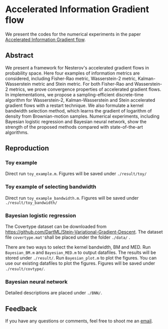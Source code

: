 # Accelerated Information Gradient flow

We present the codes for the numerical experiments in the paper [Accelerated Information Gradient flow](https://arxiv.org/pdf/1909.02102).



##  Abstract

We present a framework for Nesterov's accelerated gradient flows in probability space. Here four examples of information metrics are considered, including Fisher-Rao metric, Wasserstein-2 metric, Kalman-Wasserstein metric and Stein metric. For both Fisher-Rao and Wasserstein-2 metrics, we prove convergence properties of accelerated gradient flows. In implementations, we propose a sampling-efficient discrete-time algorithm for Wasserstein-2, Kalman-Wasserstein and Stein accelerated gradient flows with a restart technique. We also formulate a kernel bandwidth selection method, which learns the gradient of logarithm of density from Brownian-motion samples. Numerical experiments, including Bayesian logistic regression and Bayesian neural network, show the strength of the proposed methods compared with state-of-the-art algorithms.



## Reproduction

### Toy example

Direct run `toy_example.m`. Figures will be saved under `./result/toy/`

### Toy example of selecting bandwidth

Direct run `toy_example_bandwidth.m`. Figures will be saved under `./result/toy_bandwidth/`

### Bayesian logistic regression

The Covertype dataset can be downloaded from https://github.com/DartML/Stein-Variational-Gradient-Descent. The dataset file `covertype.mat'`shall be placed under the folder `./data/` . 

There are two ways to select the kernel bandwidth, BM and MED. Run `Bayesian_BM.m` and `Bayesian_MED.m` to output datafiles. The results will be stored under `./result/`.  Run `Bayesian_plot.m` to plot the figures. You can use our existing datafiles to plot the figures. Figures will be saved under `./result/covtype/`.

### Bayesian neural network

 Detailed descriptions are placed under `./BNN/`. 



## Feedback

If you have any questions or comments, feel free to shoot me an [email](zackwang24@pku.edu.cn). 